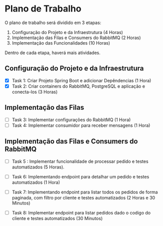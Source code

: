 # Plano de Trabalho

O plano de trabalho será dividido em 3 etapas:

1. Configuração do Projeto e da Infraestrutura (4 Horas)
2. Implementação das Filas e Consumers do RabbitMQ (2 Horas)
3. Implementação das Funcionalidades (10 Horas)

Dentro de cada etapa, haverá mais atividades.

## Configuração do Projeto e da Infraestrutura

- [x] Task 1: Criar Projeto Spring Boot e adicionar Depêndencias (1 Hora)
- [x] Task 2: Criar containers do RabbitMQ, PostgreSQL e aplicação e conecta-los (3 Horas)

## Implementação das Filas

- [ ] Task 3: Implementar configurações do RabbitMQ (1 Hora)
- [ ] Task 4: Implementar consumidor para receber mensagens (1 Hora)

## Implementação das Filas e Consumers do RabbitMQ

- [ ] Task 5 : Implementar funcionalidade de processar pedido e testes automatizados (5 Horas).

- [ ] Task 6: Implementando endpoint para detalhar um pedido e testes automatizados (1 Hora)

- [ ] Task 7: Implementando endpoint para listar todos os pedidos de forma paginada, com filtro por cliente e testes automatizados (2 Horas e 30 Minutos)

- [ ] Task 8: Implementar endpoint para listar pedidos dado o codigo do cliente e testes automatizados (30 Minutos)

